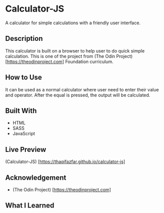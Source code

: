 # Calculator-JS

A calculator for simple calculations with a friendly user interface.

## Description

This calculator is built on a browser to help user to do quick simple calculation. This is one of the project from (The Odin Project) [https://theodinproject.com] Foundation curriculum.

## How to Use

It can be used as a normal calculator where user need to enter their value and operator. After the equal is pressed, the output will be calculated.

## Built With

- HTML
- SASS
- JavaScript

## Live Preview

(Calculator-JS) [https://thaqifazfar.github.io/calculator-js]

## Acknowledgement

- (The Odin Project) [https://theodinproject.com]

## What I Learned
